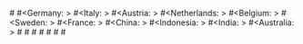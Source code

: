 #<to do: upload project>
#<Germany: >
#<Italy: >
#<Austria: >
#<Netherlands: >
#<Belgium: >
#<Sweden: >
#<France: >
#<China: >
#<Indonesia: >
#<India: >
#<Australia: >
#<US NY: >
#<US TX: >
#<US MD: >
#<US MA: >
#<US SC: >
#<US TN: >
#<List continuation>
